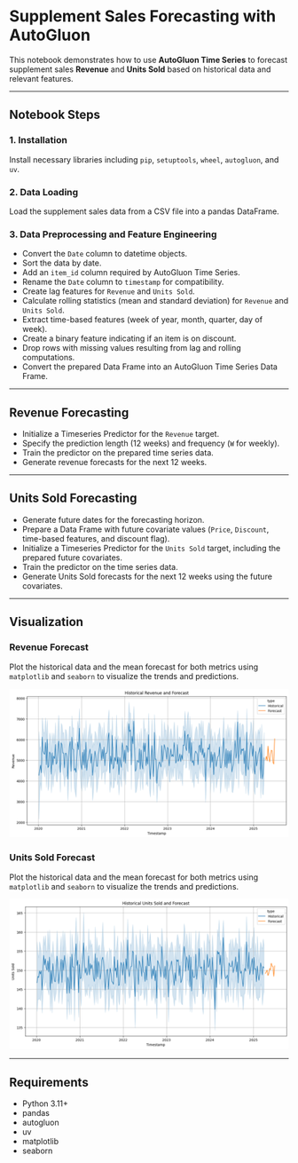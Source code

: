 # Supplement Sales Forecasting with AutoGluon

This notebook demonstrates how to use **AutoGluon Time Series** to forecast supplement sales **Revenue** and **Units Sold** based on historical data and relevant features.

---

## Notebook Steps

### 1. Installation
Install necessary libraries including `pip`, `setuptools`, `wheel`, `autogluon`, and `uv`.

### 2. Data Loading
Load the supplement sales data from a CSV file into a pandas DataFrame.

### 3. Data Preprocessing and Feature Engineering
- Convert the `Date` column to datetime objects.
- Sort the data by date.
- Add an `item_id` column required by AutoGluon Time Series.
- Rename the `Date` column to `timestamp` for compatibility.
- Create lag features for `Revenue` and `Units Sold`.
- Calculate rolling statistics (mean and standard deviation) for `Revenue` and `Units Sold`.
- Extract time-based features (week of year, month, quarter, day of week).
- Create a binary feature indicating if an item is on discount.
- Drop rows with missing values resulting from lag and rolling computations.
- Convert the prepared Data Frame into an AutoGluon Time Series Data Frame.

---

## Revenue Forecasting
- Initialize a Timeseries Predictor for the `Revenue` target.
- Specify the prediction length (12 weeks) and frequency (`W` for weekly).
- Train the predictor on the prepared time series data.
- Generate revenue forecasts for the next 12 weeks.

---

## Units Sold Forecasting
- Generate future dates for the forecasting horizon.
- Prepare a Data Frame with future covariate values (`Price`, `Discount`, time-based features, and discount flag).
- Initialize a Timeseries Predictor for the `Units Sold` target, including the prepared future covariates.
- Train the predictor on the time series data.
- Generate Units Sold forecasts for the next 12 weeks using the future covariates.

---

## Visualization

### Revenue Forecast
Plot the historical data and the mean forecast for both metrics using `matplotlib` and `seaborn` to visualize the trends and predictions.

![Revenue Forecast](Revenue.png)

### Units Sold Forecast
Plot the historical data and the mean forecast for both metrics using `matplotlib` and `seaborn` to visualize the trends and predictions.

![Units Sold Forecast](Unit_Sold.png)

---

## Requirements
- Python 3.11+
- pandas
- autogluon
- uv
- matplotlib
- seaborn
